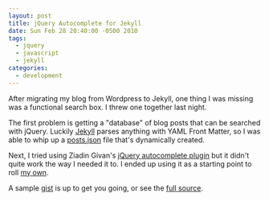 ```yaml
---
layout: post
title: jQuery Autocomplete for Jekyll
date: Sun Feb 28 20:40:00 -0500 2010
tags:
  - jquery
  - javascript
  - jekyll
categories:
  - development
---
```

After migrating my blog from Wordpress to Jekyll, one thing I was missing
was a functional search box. I threw one together last night.

The first problem is getting a "database" of blog posts that can be searched
with jQuery. Luckily [Jekyll](http://github.com/mojombo/jekyll) parses anything
with YAML Front Matter, so I was able to whip up a [posts.json](http://gist.github.com/317965#file_js_posts.json) file that's
dynamically created.

Next, I tried using Ziadin Givan's [jQuery autocomplete plugin](http://www.codeassembly.com/Unobtrusive-jQuery-autocomplete-plugin-with-json-key-value-support/)
but it didn't quite work the way I needed it to. I ended up using it as a starting point to roll [my own](http://gist.github.com/317965#file_js_autocomplete.js).

A sample [gist](http://gist.github.com/317965) is up to get you going, or
see the [full source](http://github.com/itspriddle/itspriddle.github.com).
